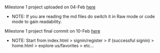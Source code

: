 Milestone 1 project uploaded on 04-Feb [here](https://github.com/npm-shubham/Shubham_gitrep/tree/main/Milestone1)
  - NOTE: If you are reading the md files do switch it in Raw mode or code mode to gain readability.

Milestone 1 project final commit on 10-Feb [here](https://github.com/npm-shubham/Shubham_gitrep/tree/main/Milestone2)
- NOTE: Start from index.html > signin/register > if (successful signin) > home.html > explore us/favorites > etc...
